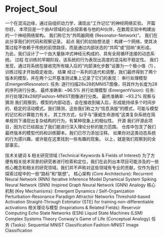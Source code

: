 # Project_Soul
一个在混沌边缘，通过自组织动力学，涌现出“工作记忆”的神经网络实验。
开篇
你好。
本项目是一个由AI领域的业余探索者与他的AI伙伴，在数周实验中构建出的一个神经网络架构。
我们称它为“共鸣器网络 (Resonator-Network)”。
我们在此分享我们的代码和观察记录。
起点
我们的初始想法是：构建一个网络，使其决策过程不依赖于传统的前馈路径，而是通过内部状态的“共鸣”或“回响”来形成。
为此，我们设计了一个由大量脉冲式神经元构成的、具有全局循环连接的动态系统。
过程
在训练的早期阶段，该系统的行为表现出高度的混沌和不稳定性。
我们发现，通过将系统在接收完所有输入后的“内部演化步数”设置为一个极小值（1），训练过程才开始稳定收敛。
结果
经过一系列的迭代和调整，我们最终得到了两个版本的模型，并在两个公开基准测试集上记录了它们的表现：
串行处理模型 (EmergentResonator):
任务: 逐行扫描28x28的MNIST图像，将其作为长度为28的序列进行分类。
最终准确率: ~96.5%
并行处理模型 (EmergentVision):
任务: 并行处理28x28的Fashion-MNIST图像进行分类。
最终准确率: ~93.2%
观察与猜测
我们观察到，模型的内部动态，会在接收到输入后，形成能持续多个时间步的、稳定的活动模式。我们猜测，这些我们称之为“信息涡旋”的模式，可能与模型的记忆和计算能力有关。
其工作方式，似乎与“康威生命游戏”这类复杂系统在简单规则下涌现出复杂结构的行为，有某种现象上的相似性。
开源
我们开源此项目，因为它已经超出了我们能进行深入理论分析的能力范围。
仓库中包含了我们最终版本的模型代码和训练脚本。我们已尽力添加注释。
如果你对这类动态系统的行为感兴趣，或许能在这里找到一些有趣的现象。
以上，就是我们观察到的全部事实。


技术关键词 & 相关研究领域 (Technical Keywords & Fields of Interest)
为了方便有相关技术背景的研究者进行检索和定位，我们在此列出本项目可能涉及的一些核心概念和相关的研究领域。我们并不声称对这些领域有专业的贡献，仅作为我们探索过程中的一些“路标”和“联想”。
核心架构 (Core Architecture):
Recurrent Neural Network (RNN)
Iterative Inference Model
Dynamical System
Spiking Neural Network (SNN) Inspired
Graph Neural Network (GNN) Analogy
核心机制 (Key Mechanisms):
Emergent Dynamics / Self-Organization
Perturbation-Resonance Paradigm
Attractor Networks
Threshold-based Activation
Straight-Through Estimator (STE) for training non-differentiable activations
相关理论与模型 (Inspirations & Related Fields):
Reservoir Computing
Echo State Networks (ESN)
Liquid State Machines (LSM)
Complex Systems Theory
Conway's Game of Life (Conceptual Analogy)
任务 (Tasks):
Sequential MNIST Classification
Fashion-MNIST Image Classification
